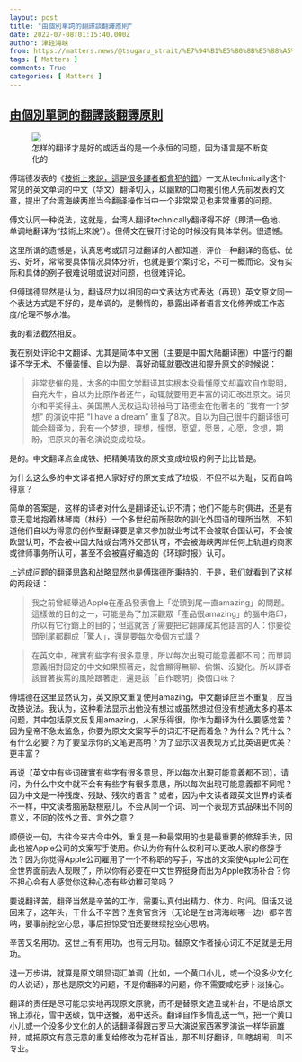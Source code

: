 ```yaml
---
layout: post
title: "由個別單詞的翻譯談翻譯原則"
date: 2022-07-08T01:15:40.000Z
author: 津轻海峡
from: https://matters.news/@tsugaru_strait/%E7%94%B1%E5%80%8B%E5%88%A5%E5%96%AE%E8%A9%9E%E7%9A%84%E7%BF%BB%E8%AD%AF%E8%AB%87%E7%BF%BB%E8%AD%AF%E5%8E%9F%E5%89%87-bafyreiftnmu5nt2uau5brugcwckd6qtxbxnwbuw5d4xwojbkmrlstl7pzm
tags: [ Matters ]
comments: True
categories: [ Matters ]
---
```

<!--1657242940000-->
[由個別單詞的翻譯談翻譯原則](https://matters.news/@tsugaru_strait/%E7%94%B1%E5%80%8B%E5%88%A5%E5%96%AE%E8%A9%9E%E7%9A%84%E7%BF%BB%E8%AD%AF%E8%AB%87%E7%BF%BB%E8%AD%AF%E5%8E%9F%E5%89%87-bafyreiftnmu5nt2uau5brugcwckd6qtxbxnwbuw5d4xwojbkmrlstl7pzm)
------

<div>
<figure class="image"><img src="https://assets.matters.news/embed/418406f8-b361-418c-959e-5ddf97d05365.jpeg" data-asset-id="418406f8-b361-418c-959e-5ddf97d05365" referrerpolicy="no-referrer"><figcaption><span>怎样的翻译才是好的或适当的是一个永恒的问题，因为语言是不断变化的</span></figcaption></figure><p>傅瑞德发表的《<a href="https://matters.news/@fred/304177-%E6%8A%80%E8%A1%93%E4%B8%8A%E4%BE%86%E8%AA%AA-%E9%80%99%E6%98%AF%E5%BE%88%E5%A4%9A%E8%AD%AF%E8%80%85%E9%83%BD%E6%9C%83%E7%8A%AF%E7%9A%84%E9%8C%AF-bafyreib2na7ditqubspg4v25rhynj7kb3spti76b5hrnx47aqibibkek7a" rel="noopener noreferrer" target="_blank">技術上來說，這是很多譯者都會犯的錯</a>》一文从technically这个常见的英文单词的中文（华文）翻译切入，以幽默的口吻援引他人先前发表的文章，提出了台湾海峡两岸当今翻译操作当中一个非常常见也非常重要的问题。</p><p>傅文认同一种说法，这就是，台湾人翻译technically翻译得不好（即清一色地、单调地翻译为“技術上來說”）。但傅文在展开讨论的时候没有具体举例。很遗憾。</p><p>这里所谓的遗憾是，认真思考或研习过翻译的人都知道，评价一种翻译的高低、优劣、好坏，常常要具体情况具体分析，也就是要个案讨论，不可一概而论。没有实际和具体的例子很难说明或说对问题，也很难评论。</p><p>但傅瑞德显然是认为，翻译尽力以相同的中文表达方式表达（再现）英文原文同一个表达方式是不好的，是单调的，是懒惰的，暴露出译者语言文化修养或工作态度/伦理不够水准。</p><p>我的看法截然相反。</p><p>我在别处评论中文翻译、尤其是简体中文圈（主要是中国大陆翻译圈）中盛行的翻译不学无术、不懂装懂、自以为是、喜好动辄就要改进和提升原文的时候说：</p><blockquote>非常悲催的是，太多的中国文学翻译其实根本没看懂原文却喜欢自作聪明，自充大牛，自以为比原作者还牛，动辄就要用更丰富的词汇改进原文。诺贝尔和平奖得主、美国黑人民权运动领袖马丁路德金在他著名的 “我有一个梦想” 的演说中把 “I have a dream” 重复了8次。自以为自己很牛的翻译很可能会翻译为，我有一个梦想，理想，憧憬，愿望，愿景，心愿，念想，期盼，把原来的著名演说变成垃圾。</blockquote><p>是的。中文翻译点金成铁、把精美精致的原文变成垃圾的例子比比皆是。</p><p>为什么这么多的中文译者把人家好好的原文变成了垃圾，不但不以为耻，反而自鸣得意？</p><p>简单的答案是，这样的译者对什么是翻译还认识不清；他们不能与时俱进，还是有意无意地抱着林琴南（林纾）一个多世纪前所鼓吹的驯化外国语的理所当然，不知道他们自以为得意的创作型翻译要是拿来参加就业考试不会被联合国认可，不会被欧盟认可，不会被中国大陆或台湾外交部认可，不会被海峡两岸任何上轨道的商家或律师事务所认可，甚至不会被喜好编造的《环球时报》认可。</p><p>上述成问题的翻译思路和战略显然也是傅瑞德所秉持的，于是，我们就看到了这样的两段话：</p><blockquote>我之前曾經舉過Apple在產品發表會上「從頭到尾一直amazing」的問題。這樣做的目的之一，可能是為了加深觀眾「產品很amazing」的腦中烙印，所以有它行銷上的目的；但這就苦了需要把它翻譯成其他語言的人：你要從頭到尾都翻成「驚人」，還是要每次換個方式講？</blockquote><blockquote>在英文中，確實有些字有很多意思，所以每次出現可能意義都不同；而單詞意義相對固定的中文如果照著走，就會顯得無聊、偷懶、沒變化。所以譯者該冒著挨罵的風險跟著走，還是該「自作聰明」換個口味？</blockquote><p>傅瑞德在这里显然认为，英文原文重复使用amazing，中文翻译应当不重复，应当改换说法。我认为，这种看法显示出他没有想过或虽然想过但没有想通太多的基本问题，其中包括原文反复用amazing，人家乐得很，你作为翻译为什么要感觉苦？因为皇帝不急太监急，你要为原文文案写手的词汇不足而着急？为什么？凭什么？有什么必要？为了要显示你的文笔更高明？为了显示汉语表现方式比英语更优美？更丰富？</p><p>再说【英文中有些词確實有些字有很多意思，所以每次出現可能意義都不同】，请问，为什么中文中就不会有有些字有很多意思，所以每次出現可能意義都不同呢？因为中文是一种残废、残缺、残次的语言？或者，因为中文读者跟英文世界的读者不一样，中文读者脑筋缺根筋儿，不会从同一个词、同一个表现方式品味出不同的意义，不同的弦外之音、言外之意？</p><p>顺便说一句，古往今来古今中外，重复是一种最常用的也是最重要的修辞手法，因此也被Apple公司的文案写手使用。你认为你有什么权利可以更改人家的修辞手法？因为你觉得Apple公司雇用了一个不称职的写手，写出的文案使Apple公司在全世界面前丢人现眼了，所以你有必要在中文世界挺身而出为Apple救场补台？你不担心会有人感觉你这种心态有些幼稚可笑吗？</p><p>要说翻译苦，翻译当然是辛苦的工作，需要认真付出精力、体力、时间。但话又说回来了，这年头，干什么不辛苦？连贪官贪污（无论是在台湾海峡哪一边）都辛苦呐，要事前挖空心思，事后担惊受怕还要继续挖空心思呐。</p><p>辛苦又名用功。这世上有有用功，也有无用功。替原文作者操心词汇不足就是无用功。</p><p>退一万步讲，就算是原文明显词汇单调（比如，一个黄口小儿，或一个没多少文化的人说话），那也是原文的问题，不是你翻译的问题，你不需要咸吃萝卜淡操心。</p><p>翻译的责任是尽可能忠实地再现原文原貌，而不是替原文遮丑或补台，不是给原文锦上添花，雪中送碳，饥中送餐，渴中送茶。翻译自作多情乱送一气，把一个黄口小儿或一个没多少文化的人的话翻译得跟古罗马大演说家西塞罗演说一样华丽雄辩，或把原文有意无意的重复给修改为花样百出，那不叫好翻译，叫瞎胡闹，叫不专业。</p>
</div>
